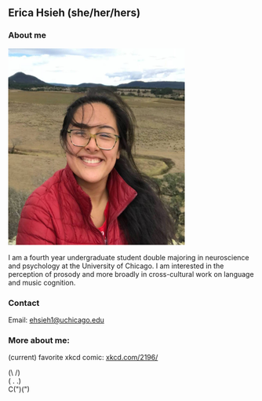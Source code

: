 ## Erica Hsieh (she/her/hers)

### About me

<img src="./images/erica-hsieh.jpg" width="360" height="400">

I am a fourth year undergraduate student double majoring in neuroscience and psychology at the University of Chicago. I am interested in the perception of prosody and more broadly in cross-cultural work on language and music cognition. 


### Contact 
Email: ehsieh1@uchicago.edu

### More about me:
(current) favorite xkcd comic: [xkcd.com/2196/](https://xkcd.com/2196/)


(\ /)   
( . .)  
C(")(")

<!--
    More about me:
    Favorite strange planet comic:
            https://twitter.com/nathanwpyle/status/1104761308057092097
    
    
-->